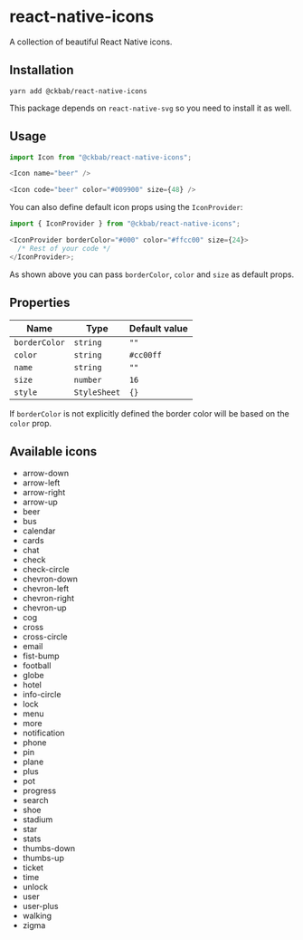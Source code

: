 # react-native-icons

A collection of beautiful React Native icons.

## Installation

```
yarn add @ckbab/react-native-icons
```

This package depends on `react-native-svg` so you need to install it as well.

## Usage

```js
import Icon from "@ckbab/react-native-icons";

<Icon name="beer" />

<Icon code="beer" color="#009900" size={48} />
```

You can also define default icon props using the `IconProvider`:

```js
import { IconProvider } from "@ckbab/react-native-icons";

<IconProvider borderColor="#000" color="#ffcc00" size={24}>
  /* Rest of your code */
</IconProvider>;
```

As shown above you can pass `borderColor`, `color` and `size` as default props.

## Properties

| Name          | Type         | Default value |
| ------------- | ------------ | ------------- |
| `borderColor` | `string`     | `""`          |
| `color`       | `string`     | `#cc00ff`     |
| `name`        | `string`     | `""`          |
| `size`        | `number`     | `16`          |
| `style`       | `StyleSheet` | `{}`          |

If `borderColor` is not explicitly defined the border color will be based on the `color` prop.

## Available icons

- arrow-down
- arrow-left
- arrow-right
- arrow-up
- beer
- bus
- calendar
- cards
- chat
- check
- check-circle
- chevron-down
- chevron-left
- chevron-right
- chevron-up
- cog
- cross
- cross-circle
- email
- fist-bump
- football
- globe
- hotel
- info-circle
- lock
- menu
- more
- notification
- phone
- pin
- plane
- plus
- pot
- progress
- search
- shoe
- stadium
- star
- stats
- thumbs-down
- thumbs-up
- ticket
- time
- unlock
- user
- user-plus
- walking
- zigma
